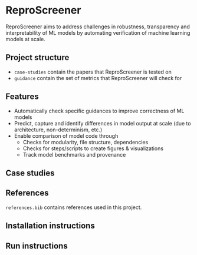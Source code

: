 # ReproScreener

ReproScreener aims to address challenges in robustness, transparency and interpretability of ML models by automating verification of machine learning models at scale.

## Project structure

- `case-studies` contain the papers that ReproScreener is tested on
- `guidance` contain the set of metrics that ReproScreener will check for 

## Features

- Automatically check specific guidances to improve correctness of ML models
- Predict, capture and identify differences in model output at scale (due to architecture, non-determinism, etc.)
- Enable comparison of model code through
    - Checks for modularity, file structure, dependencies
    - Checks for steps/scripts to create figures & visualizations
    - Track model benchmarks and provenance

## Case studies

## References

`references.bib` contains references used in this project.

## Installation instructions

## Run instructions